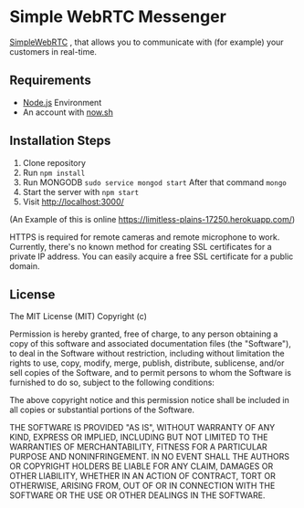 # Simple WebRTC Messenger

 [SimpleWebRTC](https://simplewebrtc.com/) , that allows you to communicate with (for example) your customers in real-time.


## Requirements

* [Node.js](http://nodejs.org/) Environment
* An account with [now.sh](https://zeit.co/now)

## Installation Steps

1. Clone repository
2. Run `npm install`
3. Run MONGODB `sudo service mongod start` After that command `mongo`
4. Start the server with `npm start`
5. Visit [http://localhost:3000/](http://localhost:3000/)

(An Example of this is online https://limitless-plains-17250.herokuapp.com/)

HTTPS is required for remote cameras and remote microphone to work. Currently, there's no known method for creating SSL certificates for a private IP address. You can easily acquire a free SSL certificate for a public domain.

## License

The MIT License (MIT) Copyright (c)

Permission is hereby granted, free of charge, to any person obtaining a copy of this software and associated documentation files (the "Software"), to deal in the Software without restriction, including without limitation the rights to use, copy, modify, merge, publish, distribute, sublicense, and/or sell copies of the Software, and to permit persons to whom the Software is furnished to do so, subject to the following conditions:

The above copyright notice and this permission notice shall be included in all copies or substantial portions of the Software.

THE SOFTWARE IS PROVIDED "AS IS", WITHOUT WARRANTY OF ANY KIND, EXPRESS OR IMPLIED, INCLUDING BUT NOT LIMITED TO THE WARRANTIES OF MERCHANTABILITY, FITNESS FOR A PARTICULAR PURPOSE AND NONINFRINGEMENT. IN NO EVENT SHALL THE AUTHORS OR COPYRIGHT HOLDERS BE LIABLE FOR ANY CLAIM, DAMAGES OR OTHER LIABILITY, WHETHER IN AN ACTION OF CONTRACT, TORT OR OTHERWISE, ARISING FROM, OUT OF OR IN CONNECTION WITH THE SOFTWARE OR THE USE OR OTHER DEALINGS IN THE SOFTWARE.

